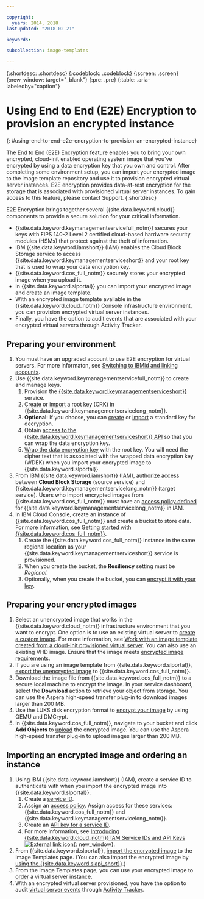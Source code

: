```yaml
---

copyright:
  years: 2014, 2018
lastupdated: "2018-02-21"

keywords:

subcollection: image-templates

---
```


{:shortdesc: .shortdesc}
{:codeblock: .codeblock}
{:screen: .screen}
{:new_window: target="_blank"}
{:pre: .pre}
{:table: .aria-labeledby="caption"}


# Using End to End (E2E) Encryption to provision an encrypted instance
{: #using-end-to-end-e2e-encryption-to-provision-an-encrypted-instance}

The End to End (E2E) Encryption feature enables you to bring your own encrypted, cloud-init enabled operating system image that you've encrypted by using a data encryption key that you own and control. After completing some environment setup, you can import your encrypted image to the image template repository and use it to provision encrypted virtual server instances. E2E encryption provides data-at-rest encryption for the storage that is associated with provisioned virtual server instances. To gain access to this feature, please contact Support.
{:shortdesc}

E2E Encryption brings together several {{site.data.keyword.cloud}} components to provide a secure solution for your critical information.

* {{site.data.keyword.keymanagementservicefull_notm}} secures your keys with FIPS 140-2 Level 2 certified cloud-based hardware security modules (HSMs) that protect against the theft of information.
* IBM {{site.data.keyword.iamshort}} (IAM) enables the Cloud Block Storage service to access {{site.data.keyword.keymanagementserviceshort}} and your root key that is used to wrap your data encryption key.
* {{site.data.keyword.cos_full_notm}} securely stores your encrypted image when you upload it.
* In {{site.data.keyword.slportal}} you can import your encrypted image and create an image template.
* With an encrypted image template available in the {{site.data.keyword.cloud_notm}} Console infrastructure environment, you can provision encrypted virtual server instances.
* Finally, you have the option to audit events that are associated with your encrypted virtual servers through Activity Tracker.

## Preparing your environment

1. You must have an upgraded account to use E2E encryption for virtual servers. For more informaton, see [Switching to IBMid and linking accounts](/docs/account?topic=account-unifyingaccounts).
2. Use {{site.data.keyword.keymanagementservicefull_notm}} to create and manage keys.
      1. Provision the [{{site.data.keyword.keymanagementserviceshort}}](/docs/services/key-protect?topic=key-protect-provision#provision) service.
      2. [Create](/docs/services/key-protect?topic=key-protect-create-root-keys#create-root-keys) or [import](/docs/services/key-protect?topic=key-protect-import-root-keys#import-root-keys) a root key (CRK) in {{site.data.keyword.keymanagementservicelong_notm}}.
      3. **Optional**: If you choose, you can [create](/docs/services/key-protect?topic=key-protect-create-standard-keys#create-standard-keys) or [import](/docs/services/key-protect?topic=key-protect-import-standard-keys#import-standard-keys) a standard key for decryption.
      4. Obtain [access to the {{site.data.keyword.keymanagementserviceshort}} API](/docs/services/key-protect?topic=key-protect-set-up-api#set-up-api) so that you can wrap the data encryption key.
      5. [Wrap the data encryption key](/docs/services/key-protect?topic=key-protect-wrap-keys#wrap-keys) with the root key. You will need the cipher text that is associated with the wrapped data encryption key (WDEK) when you import your encrypted image to {{site.data.keyword.slportal}}.
3. From IBM {{site.data.keyword.iamshort}} (IAM), [authorize access](/docs/iam?topic=iam-serviceauth#create-an-authorization) between **Cloud Block Storage** (source service) and {{site.data.keyword.keymanagementservicelong_notm}} (target service). Users who import encrypted images from {{site.data.keyword.cos_full_notm}} must have an [access policy defined](/docs/iam?topic=iam-userroles) for {{site.data.keyword.keymanagementservicelong_notm}} in IAM.
4. In IBM Cloud Console, create  an instance of {{site.data.keyword.cos_full_notm}} and create a bucket to store data. For more information, see [Getting started with {{site.data.keyword.cos_full_notm}}](/docs/services/cloud-object-storage?topic=cloud-object-storage-getting-started-console-#getting-started-console-).
      1. Create the {{site.data.keyword.cos_full_notm}} instance in the same regional location as your {{site.data.keyword.keymanagementserviceshort}} service is provisioned.
      2. When you create the bucket, the **Resiliency** setting must be _Regional_.
      3. Optionally, when you create the bucket, you can [encrypt it with your key](/docs/services/cloud-object-storage/basics?topic=cloud-object-storage-manage-encryption#sse-kp).   

## Preparing your encrypted images

1. Select an unencrypted image that works in the {{site.data.keyword.cloud_notm}} infrastructure environment that you want to encrypt. One option is to use an existing virtual server to [create a custom image](/docs/infrastructure/image-templates?topic=image-templates-creating-an-image-template). For more information, see [Work with an image template created from a cloud-init provisioned virtual server](/docs/infrastructure/image-templates?topic=image-templates-provisioning-with-a-cloud-init-enabled-image#work-with-a-standard-image-created-from-a-cloud-init-provisioned-virtual-server). You can also use an existing VHD image. Ensure that the image meets [encrypted image requirements](/docs/infrastructure/image-templates?topic=image-templates-creating-an-encrypted-image#encrypted-image-reqs).
2. If you are using an image template from {{site.data.keyword.slportal}}, [export the unencrypted image](/docs/infrastructure/image-templates?topic=image-templates-exporting-to-ibm-cos) to {{site.data.keyword.cos_full_notm}}.
3. Download the image file from {{site.data.keyword.cos_full_notm}} to a secure local machine to encrypt the image. In your service dashboard, select the **Download** action to retrieve your object from storage. You can use the Aspera high-speed transfer plug-in to download images larger than 200 MB.
4. Use the LUKS disk encryption format to [encrypt your image](/docs/infrastructure/image-templates?topic=image-templates-creating-an-encrypted-image#luks-disk-encryption) by using QEMU and DMCrypt.
5. In {{site.data.keyword.cos_full_notm}}, navigate to your bucket and click **Add Objects** to [upload](/docs/services/cloud-object-storage/basics?topic=cloud-object-storage-upload-data#uploading-data) the encrypted image. You can use the Aspera high-speed transfer plug-in to upload images larger than 200 MB.

## Importing an encrypted image and ordering an instance

1. Using IBM {{site.data.keyword.iamshort}} (IAM), create a service ID to authenticate with when you import the encrypted image into {{site.data.keyword.slportal}}.
      1. Create a [service ID](/docs/iam?topic=iam-serviceids#serviceids).
      2. Assign an [access policy](/docs/iam?topic=iam-serviceidpolicy#serviceidpolicy). Assign access for these services: {{site.data.keyword.cos_full_notm}} and {{site.data.keyword.keymanagementservicelong_notm}}.
      3. Create an [API key for a service ID](/docs/iam?topic=iam-serviceidapikeys#creating-an-api-key-for-a-service-id).
      4. For more information, see [Introducing {{site.data.keyword.cloud_notm}} IAM Service IDs and API Keys ![External link icon](../../icons/launch-glyph.svg "External link icon")](https://www.ibm.com/blogs/bluemix/2017/10/introducing-ibm-cloud-iam-service-ids-api-keys/){: new_window}.
2. From {{site.data.keyword.slportal}}, [import the encrypted image](/docs/infrastructure/image-templates?topic=image-templates-preparing-and-importing-images#import-icos) to the Image Templates page. (You can also import the encrypted image by [using the {{site.data.keyword.slapi_short}}](/docs/infrastructure/image-templates?topic=image-templates-importing-an-encrypted-image-by-using-the-softlayer-api).)
3. From the Image Templates page, you can use your encrypted image to [order](/docs/infrastructure/image-templates?topic=image-templates-ordering-an-instance-from-an-image-template) a virtual server instance.
4. With an encrypted virtual server provisioned, you have the option to audit [virtual server events](/docs/vsi?topic=virtual-servers-at_events#at_events) through [Activity Tracker](/docs/services/cloud-activity-tracker?topic=cloud-activity-tracker-activity_tracker_ov).
